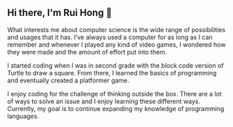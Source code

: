## Hi there, I'm Rui Hong 👋
What interests me about computer science is the wide range of possibilities and usages that it has. I’ve always used a computer for as long as I can remember and whenever I played any kind of video games, I wondered how they were made and the amount of effort put into them. 

I started coding when I was in second grade with the block code version of Turtle to draw a square. From there, I learned the basics of programming and eventually created a platformer game. 

I enjoy coding for the challenge of thinking outside the box. There are a lot of ways to solve an issue and I enjoy learning these different ways. Currently, my goal is to continue expanding my knowledge of programming languages.

<!--
**rhonglin2/rhonglin2** is a ✨ _special_ ✨ repository because its `README.md` (this file) appears on your GitHub profile.

Here are some ideas to get you started:

- 🔭 I’m currently working on ...
- 🌱 I’m currently learning ...
- 👯 I’m looking to collaborate on ...
- 🤔 I’m looking for help with ...
- 💬 Ask me about ...
- 📫 How to reach me: ...
- 😄 Pronouns: ...
- ⚡ Fun fact: ...
-->

